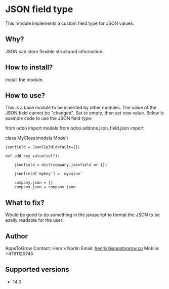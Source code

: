 # JSON field type

This module implements a custom field type for JSON values.

## Why?

JSON can store flexible structured information.

## How to install?

Install the module.

## How to use?

This is a base module to be inherited by other modules.
The value of the JSON field cannot be "changed". Set to empty, then set new value.
Below is example code to use the JSON field type:


from odoo import models
from odoo.addons.json_field.json import 

class MyClass(models.Model)

    jsonfield = JsonField(default={})

    def add_key_value(self):

        jsonfield = dict(company.jsonfield or {})

        jsonfield['mykey'] = 'myvalue'

        company.json = {}
        company.json = company_json


## What to fix?

Would be good to do something in the javascript to format the JSON to be easily readable for the user.

## Author

AppsToGrow
Contact: Henrik Norlin
Email: henrik@appstogrow.co
Mobile: +4791120745

## Supported versions

- 14.0

